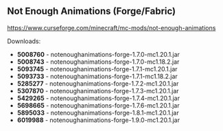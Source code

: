 ## Not Enough Animations (Forge/Fabric)
https://www.curseforge.com/minecraft/mc-mods/not-enough-animations

Downloads:
- **5008760** - notenoughanimations-forge-1.7.0-mc1.20.1.jar
- **5008743** - notenoughanimations-forge-1.7.0-mc1.18.2.jar
- **5093745** - notenoughanimations-forge-1.7.1-mc1.20.1.jar
- **5093733** - notenoughanimations-forge-1.7.1-mc1.18.2.jar
- **5285277** - notenoughanimations-forge-1.7.2-mc1.20.1.jar
- **5307870** - notenoughanimations-forge-1.7.3-mc1.20.1.jar
- **5429265** - notenoughanimations-forge-1.7.4-mc1.20.1.jar
- **5698665** - notenoughanimations-forge-1.7.6-mc1.20.1.jar
- **5895033** - notenoughanimations-forge-1.8.1-mc1.20.1.jar
- **6019988** - notenoughanimations-forge-1.9.0-mc1.20.1.jar